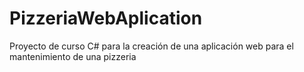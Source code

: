 # PizzeriaWebAplication
Proyecto de curso C# para la creación de una aplicación web para el mantenimiento de una pizzeria
